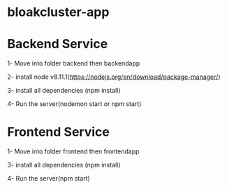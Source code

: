 # bloakcluster-app

# Backend Service

1- Move into folder backend then backendapp

2- install node v8.11.1(https://nodejs.org/en/download/package-manager/)

3- install all dependencies (npm install)

4- Run the server(nodemon start or npm start)

# Frontend Service

1- Move into folder frontend then frontendapp

3- install all dependencies (npm install)

4- Run the server(npm start)
